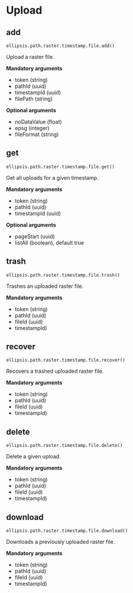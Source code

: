 # Upload

## add

    ellipsis.path.raster.timestamp.file.add()

Upload a raster file.

**Mandatory arguments**

- token (string)
- pathId (uuid)
- timestampId (uuid)
- filePath (string)

**Optional arguments**

- noDataValue (float)
- epsg (integer)
- fileFormat (string)

## get

    ellipsis.path.raster.timestamp.file.get()

Get all uploads for a given timestamp.

**Mandatory arguments**

- token (string)
- pathId (uuid)
- timestampId (uuid)

**Optional arguments**

- pageStart (uuid)
- listAll (boolean), default true


## trash

    ellipsis.path.raster.timestamp.file.trash()

Trashes an uploaded raster file.

**Mandatory arguments**

- token (string)
- pathId (uuid)
- fileId (uuid)
- timestampId)

## recover

    ellipsis.path.raster.timestamp.file.recover()

Recovers a trashed uploaded raster file.

**Mandatory arguments**

- token (string)
- pathId (uuid)
- fileId (uuid)
- timestampId)

## delete

    ellipsis.path.raster.timestamp.file.delete()

Delete a given upload.

**Mandatory arguments**

- token (string)
- pathId (uuid)
- fileId (uuid)
- timestampId)

## download

    ellipsis.path.raster.timestamp.file.download()

Downloads a previously uploaded raster file.

**Mandatory arguments**

- token (string)
- pathId (uuid)
- fileId (uuid)
- timestampId)




